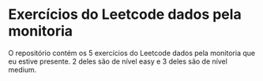 # Exercícios do Leetcode dados pela monitoria
O repositório contém os 5 exercícios do Leetcode dados pela monitoria que eu estive presente.
2 deles são de nível easy e 3 deles são de nível medium.
